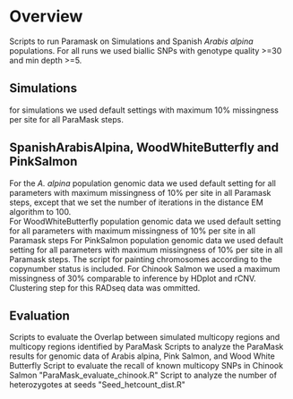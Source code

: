 # Overview 
Scripts to run Paramask on Simulations and Spanish *Arabis alpina* populations. For all runs we used biallic SNPs with genotype quality >=30 and min depth >=5.
<br>
## Simulations
for simulations we used default settings with maximum 10% missingness per site for all ParaMask steps.
## SpanishArabisAlpina, WoodWhiteButterfly and  PinkSalmon
For the *A. alpina* population genomic data we used default setting for all parameters with maximum missingness of 10% per site in all Paramask steps, except that we set the number of iterations in the distance EM algorithm to 100.  
For WoodWhiteButterfly population genomic data we used default setting for all parameters with maximum missingness of 10% per site in all Paramask steps
For PinkSalmon population genomic data we used default setting for all parameters with maximum missingness of 10% per site in all Paramask steps. The script for painting chromosomes according to the copynumber status is included.
For Chinook Salmon we used a maximum missingness of 30% comparable to inference by HDplot and rCNV. Clustering step for this RADseq data was ommitted.
## Evaluation
Scripts to evaluate the Overlap between simulated multicopy regions and multicopy regions identified by ParaMask
Scripts to analyze the ParaMask results for genomic data of Arabis alpina, Pink Salmon, and Wood White Butterfly
Script to evaluate the recall of known multicopy SNPs in Chinook Salmon "ParaMask_evaluate_chinook.R"
Script to analyze the number of heterozygotes at seeds "Seed_hetcount_dist.R"
